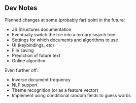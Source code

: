 Dev Notes
---------

Planned changes at some (probably far) point in the future:

* JS Structures documentation
* Eventually switch the trie into a ternary search tree
* Settings for which documents and algorithms to use 
* UI (keybindings, etc)
* File saving
* Prediction of future text
* Online algorithm

Even further off:

* Inverse document frequency
* NLP support
* Theme recognition (or as a feature vector)
* Implement using conditional random fields to guess words